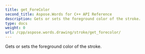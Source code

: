 ```yaml
---
title: get_ForeColor
second_title: Aspose.Words for C++ API Reference
description: Gets or sets the foreground color of the stroke. 
type: docs
weight: 0
url: /cpp/aspose.words.drawing/stroke/get_forecolor/
---
```


Gets or sets the foreground color of the stroke. 

